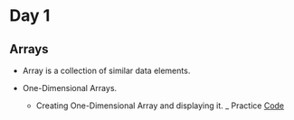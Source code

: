 # Day 1

## Arrays

- Array is a collection of similar data elements.


- One-Dimensional Arrays. 
   * Creating One-Dimensional Array and displaying it. _ Practice [Code](https://github.com/Mishraji566/My100-DaysOfCoding/blob/main/Day1/OneD.java)
